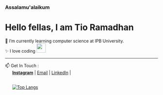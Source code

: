 ### Assalamu'alaikum 

# Hello fellas, I am Tio Ramadhan

🌱 I’m currently learning computer science at IPB University. <br>
✨ I love coding <img src="https://media.giphy.com/media/m3ArSNOBS1UbhwKTCp/source.gif" width="30px">

<hr>
📫 Get In Touch : <br>
&nbsp;&nbsp;&nbsp;&nbsp;&nbsp;&nbsp;<a href="https://www.instagram.com/tioramadhn" style="font-weight:bold;">Instagram</a> | <a href="mailto:tioramadhntio@apps.ipb.ac.id" target="_blank">Email</a> | <a href="https://www.linkedin.com/in/tioramadhn/">Linkedln</a> | <br><br>

&nbsp;&nbsp;&nbsp;&nbsp;&nbsp;&nbsp;[![Top Langs](https://github-readme-stats.vercel.app/api/top-langs/?username=tioramadhn&layout=compact&theme=react)](https://github.com/tioramadhn/)


<!--
**tioramdhntio/tioramdhntio** is a ✨ _special_ ✨ repository because its `README.md` (this file) appears on your GitHub profile.

